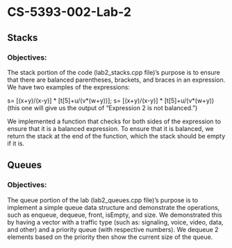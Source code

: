 # CS-5393-002-Lab-2

## Stacks
### Objectives:
The stack portion of the code (lab2_stacks.cpp file)’s purpose is to ensure that there are balanced parentheses, brackets, and braces in an expression. We have two examples of the expressions:

s= [(x+y)/(x-y)] * [t[5]+u/(v*(w+y))];
s= [(x+y)/(x-y)] * [t[5]+u/(v*(w+y))  (this one will give us the output of “Expression 2 is not balanced.”)

We implemented a function that checks for both sides of the expression to ensure that it is a balanced expression. To ensure that it is balanced, we return the stack at the end of the function, which the stack should be empty if it is.

## Queues
### Objectives:
The queue portion of the lab (lab2_queues.cpp file)’s purpose is to implement a simple queue data structure and demonstrate the operations, such as enqueue, dequeue, front, isEmpty, and size. We demonstrated this by having a vector with a traffic type (such as: signaling, voice, video, data, and other) and a priority queue (with respective numbers). We dequeue 2 elements based on the priority then show the current size of the queue.


